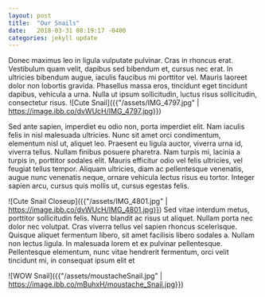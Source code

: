 ```yaml
---
layout: post
title:  "Our Snails"
date:   2018-03-31 08:19:17 -0400
categories: jekyll update
---
```


Donec maximus leo in ligula vulputate pulvinar. Cras in rhoncus erat. Vestibulum quam velit, dapibus sed bibendum et, cursus nec erat. In ultricies bibendum augue, iaculis faucibus mi porttitor vel. Mauris laoreet dolor non lobortis gravida. Phasellus massa eros, tincidunt eget tincidunt dapibus, vehicula a urna. Nulla ut ipsum sollicitudin, luctus risus sollicitudin, consectetur risus.
![Cute Snail]({{"/assets/IMG_4797.jpg" | https://image.ibb.co/dvWUcH/IMG_4797.jpg}})

Sed ante sapien, imperdiet eu odio non, porta imperdiet elit. Nam iaculis felis in nisl malesuada ultricies. Nunc sit amet orci condimentum, elementum nisl ut, aliquet leo. Praesent eu ligula auctor, viverra urna id, viverra tellus. Nullam finibus posuere pharetra. Nam turpis mi, lacinia a turpis in, porttitor sodales elit. Mauris efficitur odio vel felis ultricies, vel feugiat tellus tempor. Aliquam ultricies, diam ac pellentesque venenatis, augue nunc venenatis neque, ornare vehicula lectus risus eu tortor. Integer sapien arcu, cursus quis mollis ut, cursus egestas felis.

![Cute Snail Closeup]({{"/assets/IMG_4801.jpg" | https://image.ibb.co/dvWUcH/IMG_4801.jpg}})
Sed vitae interdum metus, porttitor sollicitudin felis. Nunc blandit ac risus ut aliquet. Nullam porta nec dolor nec volutpat. Cras viverra tellus vel sapien rhoncus scelerisque. Quisque aliquet fermentum libero, sit amet facilisis libero sodales a. Nullam non lectus ligula. In malesuada lorem et ex pulvinar pellentesque. Pellentesque elementum, nunc vitae hendrerit fermentum, orci velit tincidunt mi, in consequat ipsum elit et


![WOW Snail]({{"/assets/moustacheSnail.jpg" | https://image.ibb.co/mBuhxH/moustache_Snail.jpg}})
